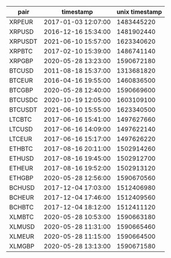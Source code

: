 |pair|timestamp|unix timestamp|
|---|---|---|
XRPEUR|2017-01-03 12:07:00|1483445220
XRPUSD|2016-12-16 15:34:00|1481902440
XRPUSDT|2021-06-10 15:57:00|1623340620
XRPBTC|2017-02-10 15:39:00|1486741140
XRPGBP|2020-05-28 13:23:00|1590672180
BTCUSD|2011-08-18 15:37:00|1313681820
BTCEUR|2016-04-16 19:55:00|1460836500
BTCGBP|2020-05-28 12:40:00|1590669600
BTCUSDC|2020-10-19 12:05:00|1603109100
BTCUSDT|2021-06-10 15:55:00|1623340500
LTCBTC|2017-06-16 15:41:00|1497627660
LTCUSD|2017-06-16 14:09:00|1497622140
LTCEUR|2017-06-16 15:17:00|1497626220
ETHBTC|2017-08-16 20:11:00|1502914260
ETHUSD|2017-08-16 19:45:00|1502912700
ETHEUR|2017-08-16 19:52:00|1502913120
ETHGBP|2020-05-28 12:56:00|1590670560
BCHUSD|2017-12-04 17:03:00|1512406980
BCHEUR|2017-12-04 17:46:00|1512409560
BCHBTC|2017-12-04 18:12:00|1512411120
XLMBTC|2020-05-28 10:53:00|1590663180
XLMUSD|2020-05-28 11:31:00|1590665460
XLMEUR|2020-05-28 11:15:00|1590664500
XLMGBP|2020-05-28 13:13:00|1590671580